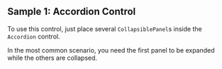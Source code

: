 ## Sample 1: Accordion Control

To use this control, just place several `CollapsiblePanel`s inside the `Accordion` control.
  
In the most common scenario, you need the first panel to be expanded while the others are collapsed.
